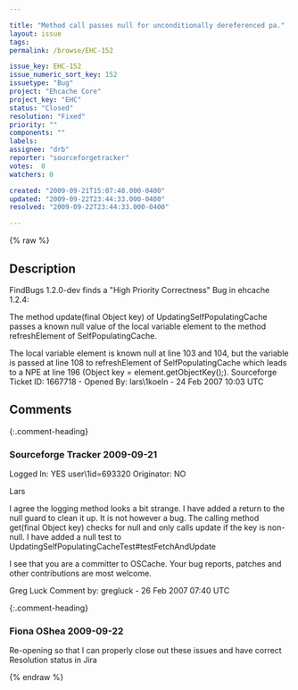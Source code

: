 ```yaml
---

title: "Method call passes null for unconditionally dereferenced pa."
layout: issue
tags: 
permalink: /browse/EHC-152

issue_key: EHC-152
issue_numeric_sort_key: 152
issuetype: "Bug"
project: "Ehcache Core"
project_key: "EHC"
status: "Closed"
resolution: "Fixed"
priority: ""
components: ""
labels: 
assignee: "drb"
reporter: "sourceforgetracker"
votes:  0
watchers: 0

created: "2009-09-21T15:07:48.000-0400"
updated: "2009-09-22T23:44:33.000-0400"
resolved: "2009-09-22T23:44:33.000-0400"

---
```




{% raw %}



## Description

<div markdown="1" class="description">

FindBugs 1.2.0-dev finds a "High Priority Correctness" Bug in ehcache 1.2.4:

The method update(final Object key) of UpdatingSelfPopulatingCache passes a known null value of the local variable element to the method refreshElement of SelfPopulatingCache.

The local variable element is known null at line 103 and 104, but the variable is passed at line 108 to refreshElement of SelfPopulatingCache which leads to a NPE at line 196 (Object key = element.getObjectKey();).
Sourceforge Ticket ID: 1667718 - Opened By: lars\1koeln - 24 Feb 2007 10:03 UTC

</div>

## Comments


{:.comment-heading}
### **Sourceforge Tracker** <span class="date">2009-09-21</span>

<div markdown="1" class="comment">

Logged In: YES 
user\1id=693320
Originator: NO

Lars

I agree the logging method looks a bit strange. I have added a return to the null guard to clean it up. It is not however a bug. The calling method get(final Object key) checks for null and only calls update if the key is non-null. I have added a null test to UpdatingSelfPopulatingCacheTest#testFetchAndUpdate

I see that you are a committer to OSCache. Your bug reports, patches and other contributions are most welcome.

Greg Luck
Comment by: gregluck - 26 Feb 2007 07:40 UTC

</div>


{:.comment-heading}
### **Fiona OShea** <span class="date">2009-09-22</span>

<div markdown="1" class="comment">

Re-opening so that I can properly close out these issues and have correct Resolution status in Jira

</div>



{% endraw %}
